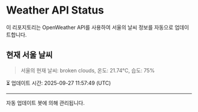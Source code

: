 
# Weather API Status

이 리포지토리는 OpenWeather API를 사용하여 서울의 날씨 정보를 자동으로 업데이트합니다.

## 현재 서울 날씨
> 서울의 현재 날씨: broken clouds, 온도: 21.74°C, 습도: 75%

⏳ 업데이트 시간: 2025-09-27 11:57:49 (UTC)

---
자동 업데이트 봇에 의해 관리됩니다.

